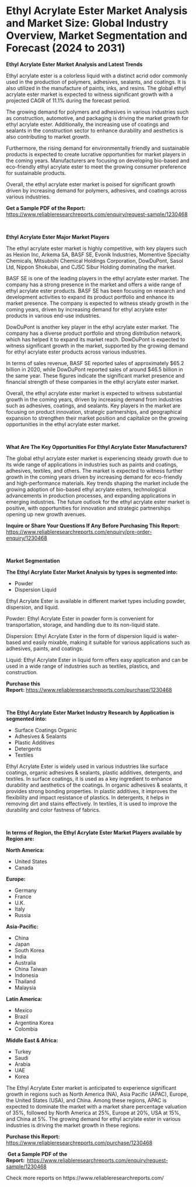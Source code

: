 <p><h1>Ethyl Acrylate Ester Market Analysis and Market Size: Global Industry Overview, Market Segmentation and Forecast (2024 to 2031)</h1></p><p><strong>Ethyl Acrylate Ester Market Analysis and Latest Trends</strong></p>
<p><p>Ethyl acrylate ester is a colorless liquid with a distinct acrid odor commonly used in the production of polymers, adhesives, sealants, and coatings. It is also utilized in the manufacture of paints, inks, and resins. The global ethyl acrylate ester market is expected to witness significant growth with a projected CAGR of 11.1% during the forecast period.</p><p>The growing demand for polymers and adhesives in various industries such as construction, automotive, and packaging is driving the market growth for ethyl acrylate ester. Additionally, the increasing use of coatings and sealants in the construction sector to enhance durability and aesthetics is also contributing to market growth.</p><p>Furthermore, the rising demand for environmentally friendly and sustainable products is expected to create lucrative opportunities for market players in the coming years. Manufacturers are focusing on developing bio-based and eco-friendly ethyl acrylate ester to meet the growing consumer preference for sustainable products.</p><p>Overall, the ethyl acrylate ester market is poised for significant growth driven by increasing demand for polymers, adhesives, and coatings across various industries.</p></p>
<p><strong>Get a Sample PDF of the Report:&nbsp;</strong> <a href="https://www.reliableresearchreports.com/enquiry/request-sample/1230468">https://www.reliableresearchreports.com/enquiry/request-sample/1230468</a></p>
<p>&nbsp;</p>
<p><strong>Ethyl Acrylate Ester Major Market Players</strong></p>
<p><p>The ethyl acrylate ester market is highly competitive, with key players such as Hexion Inc, Arkema SA, BASF SE, Evonik Industries, Momentive Specialty Chemicals, Mitsubishi Chemical Holdings Corporation, DowDuPont, Sasol Ltd, Nippon Shokubai, and CJSC Sibur Holding dominating the market. </p><p>BASF SE is one of the leading players in the ethyl acrylate ester market. The company has a strong presence in the market and offers a wide range of ethyl acrylate ester products. BASF SE has been focusing on research and development activities to expand its product portfolio and enhance its market presence. The company is expected to witness steady growth in the coming years, driven by increasing demand for ethyl acrylate ester products in various end-use industries.</p><p>DowDuPont is another key player in the ethyl acrylate ester market. The company has a diverse product portfolio and strong distribution network, which has helped it to expand its market reach. DowDuPont is expected to witness significant growth in the market, supported by the growing demand for ethyl acrylate ester products across various industries.</p><p>In terms of sales revenue, BASF SE reported sales of approximately $65.2 billion in 2020, while DowDuPont reported sales of around $46.5 billion in the same year. These figures indicate the significant market presence and financial strength of these companies in the ethyl acrylate ester market.</p><p>Overall, the ethyl acrylate ester market is expected to witness substantial growth in the coming years, driven by increasing demand from industries such as adhesives, coatings, and sealants. Key players in the market are focusing on product innovation, strategic partnerships, and geographical expansion to strengthen their market position and capitalize on the growing opportunities in the ethyl acrylate ester market.</p></p>
<p>&nbsp;</p>
<p><strong>What Are The Key Opportunities For Ethyl Acrylate Ester Manufacturers?</strong></p>
<p><p>The global ethyl acrylate ester market is experiencing steady growth due to its wide range of applications in industries such as paints and coatings, adhesives, textiles, and others. The market is expected to witness further growth in the coming years driven by increasing demand for eco-friendly and high-performance materials. Key trends shaping the market include the growing adoption of bio-based ethyl acrylate esters, technological advancements in production processes, and expanding applications in emerging industries. The future outlook for the ethyl acrylate ester market is positive, with opportunities for innovation and strategic partnerships opening up new growth avenues.</p></p>
<p><strong>Inquire or Share Your Questions If Any Before Purchasing This Report:</strong> <a href="https://www.reliableresearchreports.com/enquiry/pre-order-enquiry/1230468">https://www.reliableresearchreports.com/enquiry/pre-order-enquiry/1230468</a></p>
<p>&nbsp;</p>
<p><strong>Market Segmentation</strong></p>
<p><strong>The Ethyl Acrylate Ester Market Analysis by types is segmented into:</strong></p>
<p><ul><li>Powder</li><li>Dispersion Liquid</li></ul></p>
<p><p>Ethyl Acrylate Ester is available in different market types including powder, dispersion, and liquid. </p><p>Powder: Ethyl Acrylate Ester in powder form is convenient for transportation, storage, and handling due to its non-liquid state.</p><p>Dispersion: Ethyl Acrylate Ester in the form of dispersion liquid is water-based and easily mixable, making it suitable for various applications such as adhesives, paints, and coatings.</p><p>Liquid: Ethyl Acrylate Ester in liquid form offers easy application and can be used in a wide range of industries such as textiles, plastics, and construction.</p></p>
<p><strong>Purchase this Report:&nbsp;</strong><a href="https://www.reliableresearchreports.com/purchase/1230468">https://www.reliableresearchreports.com/purchase/1230468</a></p>
<p>&nbsp;</p>
<p><strong>The Ethyl Acrylate Ester Market Industry Research by Application is segmented into:</strong></p>
<p><ul><li>Surface Coatings Organic</li><li>Adhesives & Sealants</li><li>Plastic Additives</li><li>Detergents</li><li>Textiles</li></ul></p>
<p><p>Ethyl Acrylate Ester is widely used in various industries like surface coatings, organic adhesives & sealants, plastic additives, detergents, and textiles. In surface coatings, it is used as a key ingredient to enhance durability and aesthetics of the coatings. In organic adhesives & sealants, it provides strong bonding properties. In plastic additives, it improves the flexibility and impact resistance of plastics. In detergents, it helps in removing dirt and stains effectively. In textiles, it is used to improve the durability and color fastness of fabrics.</p></p>
<p>&nbsp;</p>
<p><strong>In terms of Region, the Ethyl Acrylate Ester Market Players available by Region are:</strong></p>
<p>
    <p> <strong> North America: </strong>
        <ul>
            <li>United States</li>
            <li>Canada</li>
        </ul>
        </p> 
    <p> <strong> Europe: </strong>
        <ul>
            <li>Germany</li>
            <li>France</li>
            <li>U.K.</li>
            <li>Italy</li>
            <li>Russia</li>
        </ul>
        </p> 
    <p> <strong> Asia-Pacific: </strong>
        <ul>
            <li>China</li>
            <li>Japan</li>
            <li>South Korea</li>
            <li>India</li>
            <li>Australia</li>
            <li>China Taiwan</li>
            <li>Indonesia</li>
            <li>Thailand</li>
            <li>Malaysia</li>
        </ul>
        </p> 
    <p> <strong> Latin America: </strong>
        <ul>
            <li>Mexico</li>
            <li>Brazil</li>
            <li>Argentina Korea</li>
            <li>Colombia</li>
        </ul>
        </p> 
    <p> <strong> Middle East & Africa: </strong>
        <ul>
            <li>Turkey</li>
            <li>Saudi</li>
            <li>Arabia</li>
            <li>UAE</li>
            <li>Korea</li>
        </ul>
    </p>
    </p>
<p><p>The Ethyl Acrylate Ester market is anticipated to experience significant growth in regions such as North America (NA), Asia Pacific (APAC), Europe, the United States (USA), and China. Among these regions, APAC is expected to dominate the market with a market share percentage valuation of 35%, followed by North America at 25%, Europe at 20%, USA at 15%, and China at 5%. The growing demand for ethyl acrylate ester in various industries is driving the market growth in these regions.</p></p>
<p><strong>Purchase this Report: </strong><a href="https://www.reliableresearchreports.com/purchase/1230468">https://www.reliableresearchreports.com/purchase/1230468</a></p>
<p>&nbsp;<strong>Get a Sample PDF of the Report:&nbsp;&nbsp;</strong><a href="https://www.reliableresearchreports.com/enquiry/request-sample/1230468">https://www.reliableresearchreports.com/enquiry/request-sample/1230468</a></p>
<p><strong></strong></p>
<p>Check more reports on https://www.reliableresearchreports.com/</p>